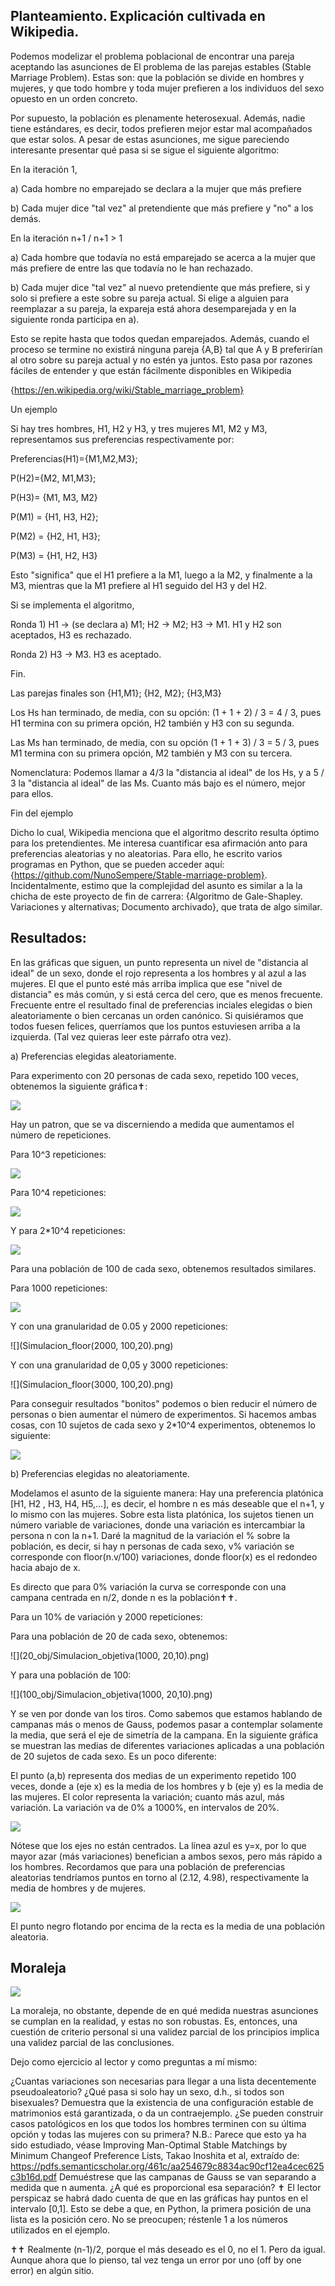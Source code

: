 ## Planteamiento. Explicación cultivada en Wikipedia.



Podemos modelizar el problema poblacional de encontrar una pareja aceptando las asunciones de El problema de las parejas estables (Stable Marriage Problem). Estas son: que la población se divide en hombres y mujeres, y que todo hombre y toda mujer prefieren a los individuos del sexo opuesto en un orden concreto.



Por supuesto, la población es plenamente heterosexual. Además, nadie tiene estándares, es decir, todos prefieren mejor estar mal acompañados que estar solos. A pesar de estas asunciones, me sigue pareciendo interesante presentar qué pasa si se sigue el siguiente algoritmo:



En la iteración 1, 

a) Cada hombre no emparejado se declara a la mujer que más prefiere

b) Cada mujer dice "tal vez" al pretendiente que más prefiere y "no" a los demás.



En la iteración n+1 / n+1 > 1

a) Cada hombre que todavía no está emparejado se acerca a la mujer que más prefiere de entre las que todavía no le han rechazado.

b) Cada mujer dice "tal vez" al nuevo pretendiente que más prefiere, si y solo si prefiere a este sobre su pareja actual. Si elige a alguien para reemplazar a su pareja, la expareja está ahora desemparejada y en la siguiente ronda participa en a).



Esto se repite hasta que todos quedan emparejados. Además, cuando el proceso se termine no existirá ninguna pareja {A,B} tal que A y B preferirían al otro sobre su pareja actual y no estén ya juntos. Esto pasa por razones fáciles de entender y que están fácilmente disponibles en Wikipedia

{https://en.wikipedia.org/wiki/Stable_marriage_problem}



Un ejemplo



Si hay tres hombres, H1, H2 y H3, y tres mujeres M1, M2 y M3, representamos sus preferencias respectivamente por:

Preferencias(H1)={M1,M2,M3};

P(H2)={M2, M1,M3};

P(H3)= {M1, M3, M2} 

P(M1) = {H1, H3, H2};

P(M2) = {H2, H1, H3};

P(M3) = {H1, H2, H3}

Esto "significa" que el H1 prefiere a la M1, luego a la M2, y finalmente a la M3, mientras que la M1 prefiere al H1 seguido del H3 y del H2.



Si se implementa el algoritmo,

Ronda 1) H1 -> (se declara a) M1; H2 -> M2; H3 -> M1. H1 y H2 son aceptados, H3 es rechazado.

Ronda 2) H3 -> M3. H3 es aceptado.

Fin.



Las parejas finales son {H1,M1}; {H2, M2}; {H3,M3}



Los Hs han terminado, de media, con su opción: (1 +  1 + 2) / 3 = 4 / 3, pues H1 termina con su primera opción, H2 también y H3 con su segunda.

Las Ms han terminado, de media, con su opción (1 + 1 + 3) / 3  = 5 / 3, pues M1 termina con su primera opción, M2 también y M3 con su tercera.



Nomenclatura: Podemos llamar a 4/3 la "distancia al ideal" de los Hs, y a 5 / 3 la "distancia al ideal" de las Ms. Cuanto más bajo es el número, mejor para ellos.



Fin del ejemplo



Dicho lo cual, Wikipedia menciona que el algoritmo descrito resulta óptimo para los pretendientes. Me interesa cuantificar esa afirmación anto para preferencias aleatorias y no aleatorias. Para ello, he escrito varios programas en Python, que se pueden acceder aquí: {https://github.com/NunoSempere/Stable-marriage-problem}. Incidentalmente, estimo que la complejidad del asunto es similar a la la chicha de este proyecto de fin de carrera: {Algoritmo de Gale-Shapley. Variaciones y alternativas; Documento archivado}, que trata de algo similar.



## Resultados: 



En las gráficas que siguen, un punto representa un nivel de "distancia al ideal" de un sexo, donde el rojo representa a los hombres y al azul a las mujeres. El que el punto esté más arriba implica que ese "nivel de distancia" es más común, y si está cerca del cero, que es menos frecuente. Frecuente entre el resultado final de preferencias inciales elegidas o bien aleatoriamente o bien cercanas un orden canónico. Si quisiéramos que todos fuesen felices, querríamos que los puntos estuviesen arriba a la izquierda. (Tal vez quieras leer este párrafo otra vez).



a) Preferencias elegidas aleatoriamente.



Para experimento con 20 personas de cada sexo, repetido 100 veces, obtenemos la siguiente gráfica✝:


![](20_aleatorio/100.png)


Hay un patron, que se va discerniendo a medida que aumentamos el número de repeticiones.

Para 10^3 repeticiones:

![](20_aleatorio/1000.png)


Para 10^4 repeticiones:

![](20_aleatorio/10000.png)






Y para 2*10^4 repeticiones:

![](20_aleatorio/20000.png)

Para una población de 100 de cada sexo, obtenemos resultados similares.



Para 1000 repeticiones:


![](100_aleatorio/1000.png)


Y con una granularidad de 0.05 y 2000 repeticiones:

![](Simulacion_floor(2000, 100,20).png)


Y con una granularidad de 0,05 y 3000 repeticiones:

![](Simulacion_floor(3000, 100,20).png)






Para conseguir resultados "bonitos" podemos o bien reducir el número de personas o bien aumentar el número de experimentos. Si hacemos ambas cosas, con 10 sujetos de cada sexo y 2*10^4 experimentos, obtenemos lo siguiente:


![](Simulacion(200000,10).png)






b) Preferencias elegidas no aleatoriamente.



Modelamos el asunto de la siguiente manera: Hay una preferencia platónica [H1, H2 , H3, H4, H5,...], es decir, el hombre n es más deseable que el n+1, y lo mismo con las mujeres. Sobre esta lista platónica, los sujetos tienen un número variable de variaciones, donde una variación es intercambiar la persona n con la n+1. Daré la magnitud de la variación el % sobre la población, es decir, si hay n personas de cada sexo, v% variación se corresponde con floor(n.v/100) variaciones, donde floor(x) es el redondeo hacia abajo de x.



Es directo que para 0% variación la curva se corresponde con una campana centrada en n/2, donde n es la población✝✝.



Para un 10% de variación y 2000 repeticiones:

Para una población de 20 de cada sexo, obtenemos:

![](20_obj/Simulacion_objetiva(1000, 20,10).png)






Y para una población de 100:

![](100_obj/Simulacion_objetiva(1000, 20,10).png)



Y se ven por donde van los tiros. Como sabemos que estamos hablando de campanas más o menos de Gauss, podemos pasar a contemplar solamente la media, que será el eje de simetría de la campana. En la siguiente gráfica se muestran las medias de diferentes variaciones aplicadas a una población de 20 sujetos de cada sexo. Es un poco diferente:

El punto (a,b) representa dos medias de un experimento repetido 100 veces, donde a (eje x) es la media de los hombres y b (eje y) es la media de las mujeres.
El color representa la variación; cuanto más azul, más variación.  La variación va de 0% a 1000%, en intervalos de 20%. 


![](Media_obj/sage1)





Nótese que los ejes no están centrados. La línea azul es y=x, por lo que mayor azar (más variaciones) benefician a ambos sexos, pero más rápido a los hombres. Recordamos que para una población de preferencias aleatorias tendríamos puntos en torno al (2.12, 4.98), respectivamente la media de hombres y de mujeres.



![](Media_obj/sage2)



El punto negro flotando por encima de la recta es la media de una población aleatoria.



## Moraleja


![](Moraleja.png)


La moraleja, no obstante, depende de en qué medida nuestras asunciones se cumplan en la realidad, y estas no son robustas. Es, entonces, una cuestión de criterio personal si una validez parcial de los principios implica una validez parcial de las conclusiones.



Dejo como ejercicio al lector y como preguntas a mí mismo:

¿Cuantas variaciones son necesarias para llegar a una lista decentemente pseudoaleatorio?
¿Qué pasa si solo hay un sexo, d.h., si todos son bisexuales? Demuestra que la existencia de una configuración estable de matrimonios está garantizada, o da un contraejemplo.
¿Se pueden construir casos patológicos en los que todos los hombres terminen con su última opción y todas las mujeres con su primera? 
N.B.: Parece que esto ya ha sido estudiado, véase Improving Man-Optimal Stable Matchings by Minimum Changeof Preference Lists, Takao Inoshita et al, extraído de:
https://pdfs.semanticscholar.org/461c/aa254679c8834ac90cf12ea4cec625c3b16d.pdf
Demuéstrese que las campanas de Gauss se van separando a medida que n aumenta. ¿A qué es proporcional esa separación?
✝ El lector perspicaz se habrá dado cuenta de que en las gráficas hay puntos en el intervalo [0,1]. Esto se debe a que, en Python, la primera posición de una lista es la posición cero. No se preocupen; réstenle 1 a los números utilizados en el ejemplo.



✝✝ Realmente (n-1)/2, porque el más deseado es el 0, no el 1. Pero da igual. Aunque ahora que lo pienso, tal vez tenga un error por uno (off by one error) en algún sitio.
